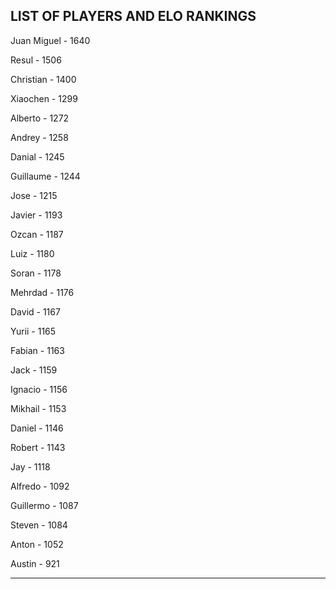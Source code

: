 ## LIST OF PLAYERS AND ELO RANKINGS


Juan Miguel - 1640


Resul - 1506


Christian - 1400


Xiaochen - 1299


Alberto - 1272


Andrey - 1258


Danial - 1245


Guillaume - 1244


Jose - 1215


Javier - 1193


Ozcan - 1187


Luiz - 1180


Soran - 1178


Mehrdad - 1176


David - 1167


Yurii - 1165


Fabian - 1163


Jack - 1159


Ignacio - 1156


Mikhail - 1153


Daniel - 1146


Robert - 1143


Jay - 1118


Alfredo - 1092


Guillermo - 1087


Steven - 1084


Anton - 1052


Austin - 921



--------------------------------------------------------------
